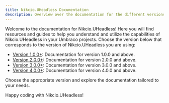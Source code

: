 ```yaml
---
title: Nikcio.UHeadless Documentation
description: Overview over the documentation for the different versions of Nikcio.UHeadless.
---
```


Welcome to the documentation for Nikcio.UHeadless! Here you will find resources and guides to help you understand and utilize the capabilities of Nikcio.UHeadless in your Umbraco projects. Choose the version below that corresponds to the version of Nikcio.UHeadless you are using:

- [Version 1.0.0+](../v1/start/): Documentation for version 1.0.0 and above.
- [Version 2.0.0+](../v2/start/): Documentation for version 2.0.0 and above.
- [Version 3.0.0+](../v3/start/): Documentation for version 3.0.0 and above.
- [Version 4.0.0+](../v4/start/): Documentation for version 4.0.0 and above.

Choose the appropriate version and explore the documentation tailored to your needs.

Happy coding with Nikcio.UHeadless!